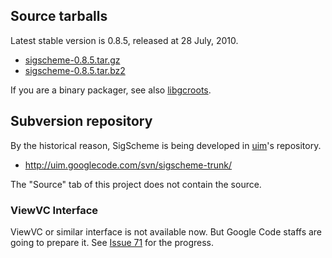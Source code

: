 ## Source tarballs ##

Latest stable version is 0.8.5, released at 28 July, 2010.

  * [sigscheme-0.8.5.tar.gz](http://sigscheme.googlecode.com/files/sigscheme-0.8.5.tar.gz)
  * [sigscheme-0.8.5.tar.bz2](http://sigscheme.googlecode.com/files/sigscheme-0.8.5.tar.bz2)

If you are a binary packager, see also [libgcroots](libgcroots.md).

## Subversion repository ##

By the historical reason, SigScheme is being developed in [uim](http://code.google.com/p/uim/)'s repository.

  * http://uim.googlecode.com/svn/sigscheme-trunk/

The "Source" tab of this project does not contain the source.

### ViewVC Interface ###

ViewVC or similar interface is not available now. But Google Code staffs are going to prepare it. See [Issue 71](http://code.google.com/p/support/issues/detail?id=71) for the progress.